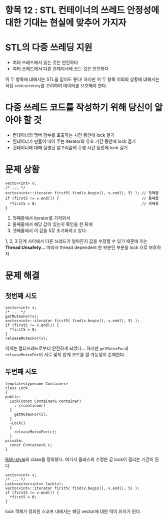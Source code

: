 # 항목 12 : STL 컨테이너의 쓰레드 안정성에 대한 기대는 현실에 맞추어 가지자

# STL의 다중 쓰레딩 지원
- 여러 쓰레드에서 읽는 것은 안전하다
- 여러 쓰레드에서 다른 컨테이너에 쓰는 것은 안전하다

위 두 항목에 대해서는 STL을 믿어도 좋다! 하지만 위 두 항목 이외의 상황에 대해서는 직접 concurrency를 고려하여 데이터를 보호해야 한다.

# 다중 쓰레드 코드를 작성하기 위해 당신이 알아야 할 것
- 컨테이너의 멤버 함수를 호출하는 시간 동안에 lock 걸기
- 컨테이너가 만들어 내어 주는 iterator의 유효 기간 동안에 lock 걸기
- 컨테어너에 대해 실행된 알고리즘의 수행 시간 동안에 lock 걸기

# 문제 상황
```
vector<int> v;
/* ... */
vector<int>::iterator first5( find(v.begin(), v.end(), 5) ); // 첫째줄
if (first5 != v.end()) {                                     // 둘째줄
  *first5 = 0;                                               // 셋째줄
}
```
1. 첫째줄에서 iterator를 가져와서
2. 둘째줄에서 해당 값이 있는지 확인을 한 뒤에
3. 셋째줄에서 이 값을 5로 초기화하고 있다.

1, 2, 3 단계 사이에서 다른 쓰레드가 얼마든지 값을 수정할 수 있기 때문에 이는 **Thread Unsafety...**
따라서 thread dependent 한 부분인 부분을 lock 으로 보호하자

# 문제 해결

## 첫번째 시도
```
vector<int> v;
/* ... */
getMutexFor(v);
vector<int>::iterator first5( find(v.begin(), v.end(), 5) );
if (first5 != v.end()) {
  *first5 = 0;
}
releaseMutexFor(v);
```
이제는 멀티쓰레드로부터 안전하게 되었다... 하지만 `getMutexFor`과 `releaseMutexFor`이 서로 맞지 않게 코드를 짤 가능성이 존재한다.

## 두번째 시도
```
template<typename Container>
class Lock
{
public:
  Lock(const Container& container)
    : c(continaer)
  {
    getMutexFor(c);
  }
  ~Lock()
  {
    releaseMutexFor(c);
  }
private:
  const Container& c;
}
```
[RAII-style](https://en.wikipedia.org/wiki/Resource_acquisition_is_initialization)의 class를 정의했다. 여기서 클래스의 수명은 곧 lock이 걸리는 기간이 된다.
```
vector<int> v;
/* ... */
Lock<vector<int>> lock(v);
vector<int>::iterator first5( find(v.begin(), v.end(), 5) );
if (first5 != v.end()) {
  *first5 = 0;
}
```
lock 객체가 정의된 스코프 내에서는 해당 vector에 대한 락이 유지가 된다.
